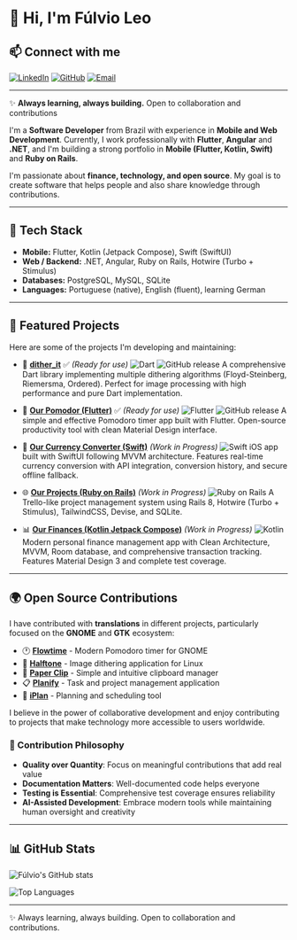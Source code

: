 # 👋 Hi, I'm Fúlvio Leo

## 📫 Connect with me
[![LinkedIn](https://img.shields.io/badge/LinkedIn-0077B5?style=for-the-badge&logo=linkedin&logoColor=white)](https://www.linkedin.com/in/fúlvio-leo-5885491a6/)
[![GitHub](https://img.shields.io/badge/GitHub-100000?style=for-the-badge&logo=github&logoColor=white)](https://github.com/Penfore)
[![Email](https://img.shields.io/badge/Email-D14836?style=for-the-badge&logo=gmail&logoColor=white)](mailto:fulvioleo.dev@pm.me)

---

✨ **Always learning, always building.** Open to collaboration and contributions

I'm a **Software Developer** from Brazil with experience in **Mobile and Web Development**.
Currently, I work professionally with **Flutter**, **Angular** and **.NET**, and I'm building a strong portfolio in **Mobile (Flutter, Kotlin, Swift)** and **Ruby on Rails**.

I'm passionate about **finance, technology, and open source**.
My goal is to create software that helps people and also share knowledge through contributions.

---

## 🚀 Tech Stack
- **Mobile:** Flutter, Kotlin (Jetpack Compose), Swift (SwiftUI)
- **Web / Backend:** .NET, Angular, Ruby on Rails, Hotwire (Turbo + Stimulus)
- **Databases:** PostgreSQL, MySQL, SQLite
- **Languages:** Portuguese (native), English (fluent), learning German

---

## 📂 Featured Projects
Here are some of the projects I'm developing and maintaining:

- 🎨 [**dither_it**](https://github.com/Penfore/dither_it) ✅ *(Ready for use)*
  ![Dart](https://img.shields.io/badge/Dart-0175C2?style=flat&logo=dart&logoColor=white)
  ![GitHub release](https://img.shields.io/github/v/release/Penfore/dither_it?style=flat)
  A comprehensive Dart library implementing multiple dithering algorithms (Floyd-Steinberg, Riemersma, Ordered). Perfect for image processing with high performance and pure Dart implementation.

- 📱 [**Our Pomodor (Flutter)**](https://github.com/Penfore/our-pomodoro) ✅ *(Ready for use)*
  ![Flutter](https://img.shields.io/badge/Flutter-02569B?style=flat&logo=flutter&logoColor=white)
  ![GitHub release](https://img.shields.io/github/v/release/Penfore/our-pomodoro?style=flat)
  A simple and effective Pomodoro timer app built with Flutter. Open-source productivity tool with clean Material Design interface.

- 📱 [**Our Currency Converter (Swift)**](https://github.com/Penfore/our-currency-converter) *(Work in Progress)*
  ![Swift](https://img.shields.io/badge/Swift-FA7343?style=flat&logo=swift&logoColor=white)
  iOS app built with SwiftUI following MVVM architecture. Features real-time currency conversion with API integration, conversion history, and secure offline fallback.

- 🌐 [**Our Projects (Ruby on Rails)**](https://github.com/Penfore/our-projects) *(Work in Progress)*
  ![Ruby on Rails](https://img.shields.io/badge/Ruby_on_Rails-CC0000?style=flat&logo=ruby-on-rails&logoColor=white)
  A Trello-like project management system using Rails 8, Hotwire (Turbo + Stimulus), TailwindCSS, Devise, and SQLite.

- 📊 [**Our Finances (Kotlin Jetpack Compose)**](https://github.com/Penfore/our-finances) *(Work in Progress)*
  ![Kotlin](https://img.shields.io/badge/Kotlin-0095D5?style=flat&logo=kotlin&logoColor=white)
  Modern personal finance management app with Clean Architecture, MVVM, Room database, and comprehensive transaction tracking. Features Material Design 3 and complete test coverage.

---

## 🌍 Open Source Contributions
I have contributed with **translations** in different projects, particularly focused on the **GNOME** and **GTK** ecosystem:

- 🕐 [**Flowtime**](https://github.com/Penfore/Flowtime) - Modern Pomodoro timer for GNOME
- 🎨 [**Halftone**](https://github.com/Penfore/Halftone) - Image dithering application for Linux
- 📎 [**Paper Clip**](https://github.com/Penfore/Paper-Clip) - Simple and intuitive clipboard manager
- 📋 [**Planify**](https://github.com/Penfore/planify) - Task and project management application
- 📅 [**iPlan**](https://github.com/Penfore/iplan) - Planning and scheduling tool

I believe in the power of collaborative development and enjoy contributing to projects that make technology more accessible to users worldwide.

### 🎯 Contribution Philosophy
- **Quality over Quantity**: Focus on meaningful contributions that add real value
- **Documentation Matters**: Well-documented code helps everyone
- **Testing is Essential**: Comprehensive test coverage ensures reliability
- **AI-Assisted Development**: Embrace modern tools while maintaining human oversight and creativity

---

## 📊 GitHub Stats

![Fúlvio's GitHub stats](https://github-readme-stats.vercel.app/api?username=Penfore&show_icons=true&theme=default&hide_border=true&count_private=true)

![Top Languages](https://github-readme-stats.vercel.app/api/top-langs/?username=Penfore&layout=compact&theme=default&hide_border=true)

---

✨ Always learning, always building. Open to collaboration and contributions.

